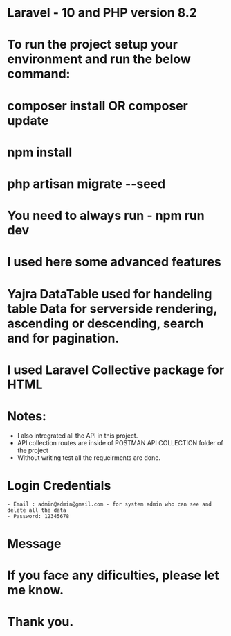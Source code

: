 # Laravel - 10 and PHP version 8.2

# To run the project setup your environment and run the below command:
# composer install OR composer update
# npm install
# php artisan migrate --seed
# You need to always run - npm run dev

# I used here some advanced features
# Yajra DataTable used for handeling table Data for serverside rendering, ascending  or descending, search and for pagination.
# I used Laravel Collective package for HTML 

# Notes: 
  - I also intregrated all the API in this project.
  - API collection routes are inside of POSTMAN API COLLECTION folder of the project
  - Without writing test all the requeirments are done.

# Login Credentials
    - Email : admin@admin@gmail.com - for system admin who can see and delete all the data 
    - Password: 12345678

# Message 
# If you face any dificulties, please let me know.
# Thank you.